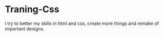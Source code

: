 # Traning-Css
 I try to better my skills in html and css,  create more things and remake of important designs.
